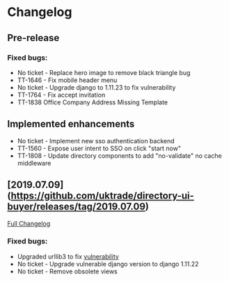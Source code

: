 # Changelog

## Pre-release

### Fixed bugs:
- No ticket - Replace hero image to remove black triangle bug
- TT-1646 - Fix mobile header menu
- No ticket - Upgrade django to 1.11.23 to fix vulnerability
- TT-1764 - Fix accept invitation
- TT-1838 Office Company Address Missing Template

## Implemented enhancements
- No ticket - Implement new sso authentication backend
- TT-1560 - Expose user intent to SSO on click "start now"
- TT-1808 - Update directory components to add "no-validate" no cache middleware

## [2019.07.09] (https://github.com/uktrade/directory-ui-buyer/releases/tag/2019.07.09)
[Full Changelog](https://github.com/uktrade/directory-ui-buyer/compare/2019.04.11...2019.07.09)

### Fixed bugs:

- Upgraded urllib3 to fix [vulnerability](https://nvd.nist.gov/vuln/detail/CVE-2019-11324)
- No ticket - Upgrade vulnerable django version to django 1.11.22
- No ticket - Remove obsolete views
